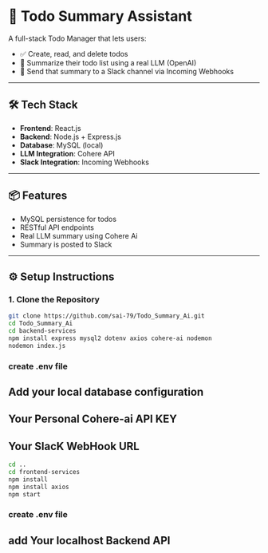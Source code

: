 # 🧠 Todo Summary Assistant

A full-stack Todo Manager that lets users:

- ✅ Create, read, and delete todos
- 🧠 Summarize their todo list using a real LLM (OpenAI)
- 🔔 Send that summary to a Slack channel via Incoming Webhooks

---

## 🛠 Tech Stack

- **Frontend**: React.js
- **Backend**: Node.js + Express.js
- **Database**: MySQL (local)
- **LLM Integration**: Cohere API
- **Slack Integration**: Incoming Webhooks

---

## 📦 Features

- MySQL persistence for todos
- RESTful API endpoints
- Real LLM summary using Cohere Ai
- Summary is posted to Slack

---

## ⚙️ Setup Instructions

### 1. Clone the Repository

```bash
git clone https://github.com/sai-79/Todo_Summary_Ai.git
cd Todo_Summary_Ai
cd backend-services
npm install express mysql2 dotenv axios cohere-ai nodemon
nodemon index.js

```

### create .env file

## Add your local database configuration

## Your Personal Cohere-ai API KEY

## Your SlacK WebHook URL

```bash
cd ..
cd frontend-services
npm install
npm install axios
npm start
```

### create .env file

## add Your localhost Backend API

